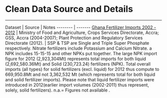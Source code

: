 # Clean Data Source and Details

** ** 

Dataset | Source | Notes
-------- | -------
[Ghana Fertilizer Imports 2002 - 2012](ghana_fertilizer_import_2002_2012_clean.csv) | Ministry of Food and Agriculture, Crops Services Directorate, Accra; GSS, Accra (2004-2007);  Plant Protection and Regulatory Services Directorate (2012). | SSP & TSP are Single and Triple Super Phosphate respectively. Nitrate fertilizers include Potassium and Calcium Nitrate. a NPK includes 15-15-15 and other NPKs put together. The large NPK import figure for 2012 (2,923,304Mt) represents total imports for both liquid (2,692,580.36Mt) and Solid (230,723.24) fertilizers (NPK). Total overall imports (all types) for solid fertilizers (excl. liquid) for 2012 thus compute to 669,950.8Mt and not 3,362,532 Mt (which represents total for both liquid and solid fertilizer imports). Please note that liquid fertilizer imports were introduced in 2012(earlier import volumes (2002-2011) thus represent, solely, solid fertilizers). n.a.= Figures not available .

